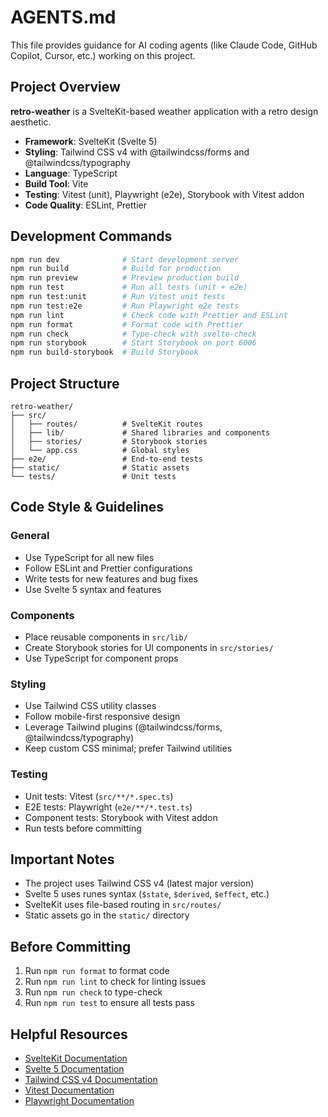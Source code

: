 # AGENTS.md

This file provides guidance for AI coding agents (like Claude Code, GitHub Copilot, Cursor, etc.) working on this project.

## Project Overview

**retro-weather** is a SvelteKit-based weather application with a retro design aesthetic.

- **Framework**: SvelteKit (Svelte 5)
- **Styling**: Tailwind CSS v4 with @tailwindcss/forms and @tailwindcss/typography
- **Language**: TypeScript
- **Build Tool**: Vite
- **Testing**: Vitest (unit), Playwright (e2e), Storybook with Vitest addon
- **Code Quality**: ESLint, Prettier

## Development Commands

```sh
npm run dev              # Start development server
npm run build            # Build for production
npm run preview          # Preview production build
npm run test             # Run all tests (unit + e2e)
npm run test:unit        # Run Vitest unit tests
npm run test:e2e         # Run Playwright e2e tests
npm run lint             # Check code with Prettier and ESLint
npm run format           # Format code with Prettier
npm run check            # Type-check with svelte-check
npm run storybook        # Start Storybook on port 6006
npm run build-storybook  # Build Storybook
```

## Project Structure

```
retro-weather/
├── src/
│   ├── routes/          # SvelteKit routes
│   ├── lib/             # Shared libraries and components
│   ├── stories/         # Storybook stories
│   └── app.css          # Global styles
├── e2e/                 # End-to-end tests
├── static/              # Static assets
└── tests/               # Unit tests
```

## Code Style & Guidelines

### General
- Use TypeScript for all new files
- Follow ESLint and Prettier configurations
- Write tests for new features and bug fixes
- Use Svelte 5 syntax and features

### Components
- Place reusable components in `src/lib/`
- Create Storybook stories for UI components in `src/stories/`
- Use TypeScript for component props

### Styling
- Use Tailwind CSS utility classes
- Follow mobile-first responsive design
- Leverage Tailwind plugins (@tailwindcss/forms, @tailwindcss/typography)
- Keep custom CSS minimal; prefer Tailwind utilities

### Testing
- Unit tests: Vitest (`src/**/*.spec.ts`)
- E2E tests: Playwright (`e2e/**/*.test.ts`)
- Component tests: Storybook with Vitest addon
- Run tests before committing

## Important Notes

- The project uses Tailwind CSS v4 (latest major version)
- Svelte 5 uses runes syntax (`$state`, `$derived`, `$effect`, etc.)
- SvelteKit uses file-based routing in `src/routes/`
- Static assets go in the `static/` directory

## Before Committing

1. Run `npm run format` to format code
2. Run `npm run lint` to check for linting issues
3. Run `npm run check` to type-check
4. Run `npm run test` to ensure all tests pass

## Helpful Resources

- [SvelteKit Documentation](https://svelte.dev/docs/kit)
- [Svelte 5 Documentation](https://svelte.dev/docs/svelte)
- [Tailwind CSS v4 Documentation](https://tailwindcss.com/docs)
- [Vitest Documentation](https://vitest.dev/)
- [Playwright Documentation](https://playwright.dev/)
